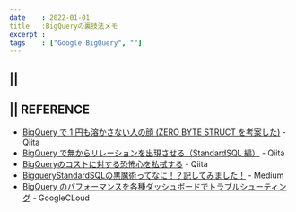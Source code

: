 ```yaml
---
date    : 2022-01-01
title   :BigQueryの裏技法メモ 
excerpt : 
tags    : ["Google BigQuery", ""]
---
```

## || 

## || REFERENCE
+ [BigQuery で 1 円も溶かさない人の顔 (ZERO BYTE STRUCT を考案した)](https://qiita.com/na0/items/2086fd93116ee7ce9a96) - Qiita
+ [BigQuery で無からリレーションを出現させる（StandardSQL 編）](https://qiita.com/yancya/items/a1ebe6dbc5d635839cc8) - Qiita
+ [BigQueryのコストに対する恐怖心を払拭する](https://qiita.com/kamujun/items/ab3cd3e6f8934a01cbc8) - Qiita
+ [BigqueryStandardSQLの黒魔術ってなに！？記してみました！](https://medium.com/eureka-engineering/bigquery-standard-sql-f13b04c0b6c4) - Medium
+ [BigQuery のパフォーマンスを各種ダッシュボードでトラブルシューティング](https://cloud.google.com/blog/ja/products/data-analytics/troubleshoot-bigquery-performance-with-these-dashboards) - GoogleCLoud
